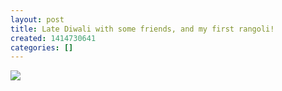 ```yaml
---
layout: post
title: Late Diwali with some friends, and my first rangoli!
created: 1414730641
categories: []
---
```

<img src="http://33.media.tumblr.com/61c5a811610a0ae3880a58d517047c25/tumblr_neal5djOwU1rsr8w3o1_500.jpg"/><br/><br/>
